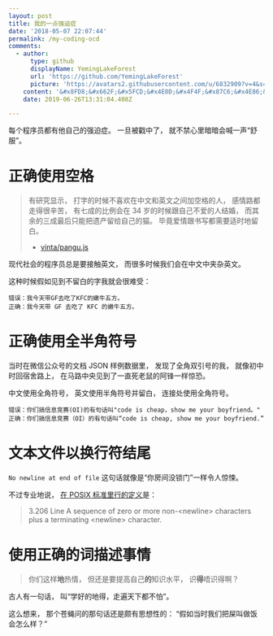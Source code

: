 ```yaml
---
layout: post
title: 我的一点强迫症
date: '2018-05-07 22:07:44'
permalink: /my-coding-ocd
comments:
  - author:
      type: github
      displayName: YemingLakeForest
      url: 'https://github.com/YemingLakeForest'
      picture: 'https://avatars2.githubusercontent.com/u/6832909?v=4&s=73'
    content: '&#x8FD8;&#x662F;&#x5FCD;&#x4E0D;&#x4F4F;&#x87C6;&#x4E86;&#x5440;'
    date: 2019-06-26T13:31:04.408Z

---
```


每个程序员都有他自己的强迫症。
一旦被戳中了，
就不禁心里暗暗会喊一声“舒服”。

<!--MORE-->


# 正确使用空格

> 有研究显示，
> 打字的时候不喜欢在中文和英文之间加空格的人，
> 感情路都走得很辛苦，
> 有七成的比例会在 34 岁的时候跟自己不爱的人结婚，
> 而其余的三成最后只能把遗产留给自己的猫。
> 毕竟爱情跟书写都需要适时地留白。
>
> - [vinta/pangu.js][pangu]

现代社会的程序员总是要接触英文，
而很多时候我们会在中文中夹杂英文。

这种时候假如见到不留白的字我就会很难受：

```
错误：我今天带GF去吃了KFC的嫩牛五方。
正确：我今天带 GF 去吃了 KFC 的嫩牛五方。
```


# 正确使用全半角符号

当时在微信公众号的文档 JSON 样例数据里，
发现了全角双引号的我，
就像初中时回宿舍路上，
在马路中央见到了一直死老鼠的阿锋一样惊恐。

中文使用全角符号，
英文使用半角符号并留白，
连接处使用全角符号。

```
错误：你们搞信息竞赛(OI)的有句话叫"code is cheap，show me your boyfriend。"
正确：你们搞信息竞赛（OI）的有句话叫“code is cheap, show me your boyfriend.”
```


# 文本文件以换行符结尾

`No newline at end of file` 这句话就像是“你房间没锁门”一样令人惊悚。

不过专业地说，
[在 POSIX 标准里行的定义][posix-line]是：

> 3.206 Line
> A sequence of zero or more non-\<newline\> characters plus a terminating \<newline\> character.


# 使用正确的词描述事情

> 你们这样**地**热情，
> 但还是要提高自己**的**知识水平，
> 识**得**唔识得啊？

古人有一句话，
叫“学好的地得，走遍天下都不怕”。

这么想来，
那个苍蝇问的那句话还是颇有思想性的：
“假如当时我们把屎叫做饭会怎么样？”

[pangu]: https://github.com/vinta/pangu.js
[posix-line]: https://stackoverflow.com/questions/729692

